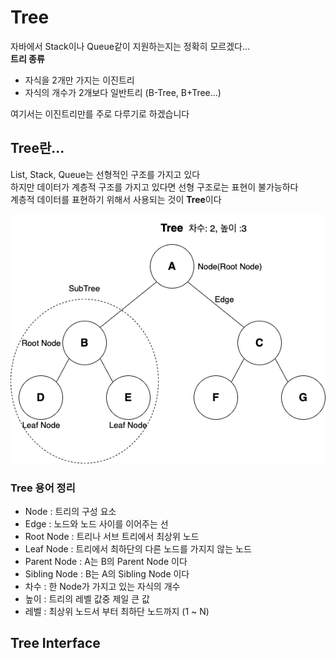 # Tree
자바에서 Stack이나 Queue같이 지원하는지는 정확히 모르겠다...</br>
**트리 종류**
- 자식을 2개만 가지는 이진트리 
- 자식의 개수가 2개보다  일반트리 (B-Tree, B+Tree...)

여기서는 이진트리만를 주로 다루기로 하겠습니다

## Tree란...
List, Stack, Queue는 선형적인 구조를 가지고 있다</br>
하지만 데이터가 계층적 구조를 가지고 있다면 선형 구조로는 표현이 불가능하다</br>
계층적 데이터를 표현하기 위해서 사용되는 것이 **Tree**이다

![Tree img](./img/Tree.png)

### Tree 용어 정리
- Node : 트리의 구성 요소
- Edge : 노드와 노드 사이를 이어주는 선
- Root Node : 트리나 서브 트리에서 최상위 노드
- Leaf Node : 트리에서 최하단의 다른 노드를 가지지 않는 노드
- Parent Node : A는 B의 Parent Node 이다
- Sibling Node : B는 A의 Sibling Node 이다
- 차수 : 한 Node가 가지고 있는 자식의 개수
- 높이 : 트리의 레벨 값중 제일 큰 값
- 레벨 : 최상위 노드서 부터 최하단 노드까지 (1 ~ N)

## Tree Interface

